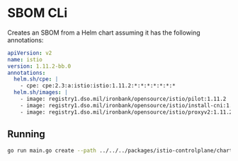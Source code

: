 # SBOM CLi

Creates an SBOM from a Helm chart assuming it has the following annotations:

```yaml
apiVersion: v2
name: istio
version: 1.11.2-bb.0
annotations:
  helm.sh/cpe: |
    - cpe: cpe:2.3:a:istio:istio:1.11.2:*:*:*:*:*:*:*
  helm.sh/images: |
    - image: registry1.dso.mil/ironbank/opensource/istio/pilot:1.11.2
    - image: registry1.dso.mil/ironbank/opensource/istio/install-cni:1.11.2
    - image: registry1.dso.mil/ironbank/opensource/istio/proxyv2:1.11.2
```

## Running

```bash
go run main.go create --path ../../../packages/istio-controlplane/chart/ --output-file created.xml --output-format cyclonedx
```
